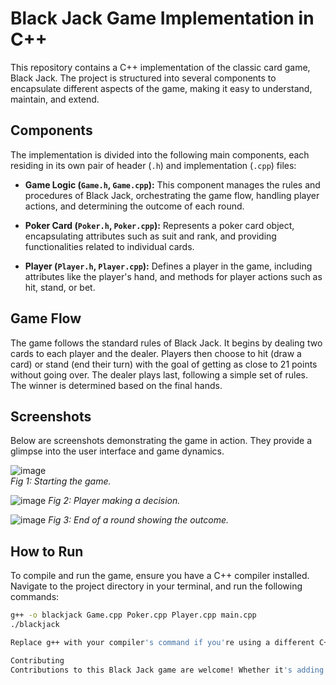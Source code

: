 # Black Jack Game Implementation in C++

This repository contains a C++ implementation of the classic card game, Black Jack. The project is structured into several components to encapsulate different aspects of the game, making it easy to understand, maintain, and extend.

## Components

The implementation is divided into the following main components, each residing in its own pair of header (`.h`) and implementation (`.cpp`) files:

- **Game Logic (`Game.h`, `Game.cpp`):** This component manages the rules and procedures of Black Jack, orchestrating the game flow, handling player actions, and determining the outcome of each round.

- **Poker Card (`Poker.h`, `Poker.cpp`):** Represents a poker card object, encapsulating attributes such as suit and rank, and providing functionalities related to individual cards.

- **Player (`Player.h`, `Player.cpp`):** Defines a player in the game, including attributes like the player's hand, and methods for player actions such as hit, stand, or bet.

## Game Flow

The game follows the standard rules of Black Jack. It begins by dealing two cards to each player and the dealer. Players then choose to hit (draw a card) or stand (end their turn) with the goal of getting as close to 21 points without going over. The dealer plays last, following a simple set of rules. The winner is determined based on the final hands.

## Screenshots

Below are screenshots demonstrating the game in action. They provide a glimpse into the user interface and game dynamics.

![image](https://github.com/Vincent23412/black-jack/assets/87458133/17b687ce-2823-499a-8f84-f3751371a2ff)  
*Fig 1: Starting the game.*  
 
![image](https://github.com/Vincent23412/black-jack/assets/87458133/9d1b5e79-4abe-4165-84e4-ed9fe0ca09bf)
*Fig 2: Player making a decision.*  

![image](https://github.com/Vincent23412/black-jack/assets/87458133/fe723c85-f9ad-4877-b747-3fa245869132)
*Fig 3: End of a round showing the outcome.*  

## How to Run

To compile and run the game, ensure you have a C++ compiler installed. Navigate to the project directory in your terminal, and run the following commands:

```bash
g++ -o blackjack Game.cpp Poker.cpp Player.cpp main.cpp
./blackjack

Replace g++ with your compiler's command if you're using a different C++ compiler.

Contributing
Contributions to this Black Jack game are welcome! Whether it's adding new features, improving the game logic, or fixing bugs, feel free to fork this repository, make your changes, and submit a pull request.

